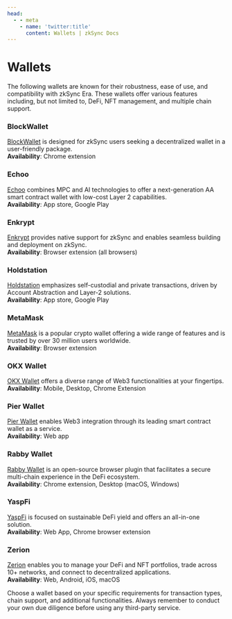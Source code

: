 ```yaml
---
head:
  - - meta
    - name: 'twitter:title'
      content: Wallets | zkSync Docs
---
```


# Wallets

The following wallets are known for their robustness, ease of use, and compatibility with zkSync Era. These wallets
offer various features including, but not limited to, DeFi, NFT management, and multiple chain support.

### BlockWallet

[BlockWallet](https://blockwallet.io/networks/zksync-wallet) is designed for zkSync users seeking a decentralized wallet
in a user-friendly package.\
**Availability**: Chrome extension

### Echoo

[Echoo](https://www.echooo.xyz/) combines MPC and AI technologies to offer a next-generation AA smart contract wallet
with low-cost Layer 2 capabilities.\
**Availability**: App store, Google Play

### Enkrypt

[Enkrypt](https://www.enkrypt.com/networks/zksync-wallet/) provides native support for zkSync and enables seamless
building and deployment on zkSync.\
**Availability**: Browser extension (all browsers)

### Holdstation

[Holdstation](https://holdstation.com/) emphasizes self-custodial and private transactions, driven by Account
Abstraction and Layer-2 solutions.\
**Availability**: App store, Google Play

### MetaMask

[MetaMask](https://metamask.io/) is a popular crypto wallet offering a wide range of features and is trusted by over 30
million users worldwide.\
**Availability**: Browser extension

### OKX Wallet

[OKX Wallet](https://www.okx.com/web3) offers a diverse range of Web3 functionalities at your fingertips.\
**Availability**: Mobile, Desktop, Chrome Extension

### Pier Wallet

[Pier Wallet](https://www.pierwallet.com/) enables Web3 integration through its leading smart contract wallet as a
service.\
**Availability**: Web app

### Rabby Wallet

[Rabby Wallet](https://rabby.io/) is an open-source browser plugin that facilitates a secure multi-chain experience in
the DeFi ecosystem.\
**Availability**: Chrome extension, Desktop (macOS, Windows)

### YaspFi

[YaspFi](https://yasp.fi/) is focused on sustainable DeFi yield and offers an all-in-one solution.\
**Availability**: Web App, Chrome browser extension

### Zerion

[Zerion](https://zerion.io/) enables you to manage your DeFi and NFT portfolios, trade across 10+ networks, and connect
to decentralized applications.\
**Availability**: Web, Android, iOS, macOS

Choose a wallet based on your specific requirements for transaction types, chain support, and additional
functionalities. Always remember to conduct your own due diligence before using any third-party service.
